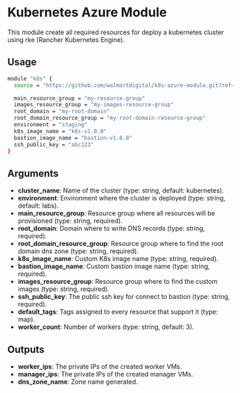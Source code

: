 # Kubernetes Azure Module

This module create all required resources for deploy a kubernetes cluster using
rke (Rancher Kubernetes Engine).

## Usage

```bash
module "k8s" {
  source = "https://github.com/walmartdigital/k8s-azure-module.git?ref=1.0.0"

  main_resource_group = "my-resource-group"
  images_resource_group = "my-images-resource-group"
  root_domain = "my-root-domain"
  root_domain_resource_group = "my-root-domain-resource-group"
  environment = "staging"
  k8s_image_name = "k8s-v1.0.0"
  bastion_image_name = "bastion-v1.0.0"
  ssh_public_key = "abc123"
}
```

## Arguments

* **cluster_name**: Name of the cluster (type: string, default: kubernetes).
* **environment**: Environment where the cluster is deployed (type: string, default: labs).
* **main_resource_group**: Resource group where all resources will be provisioned (type: string, required).
* **root_domain**: Domain where to write DNS records (type: string, required).
* **root_domain_resource_group**: Resource group where to find the root domain dns zone (type: string, required).
* **k8s_image_name**: Custom K8s image name (type: string, required).
* **bastion_image_name**: Custom bastion image name (type: string, required).
* **images_resource_group**: Resource group where to find the custom images (type: string, required).
* **ssh_public_key**: The public ssh key for connect to bastion (type: string, required).
* **default_tags**: Tags assigned to every resource that support it (type: map).
* **worker_count**: Number of workers (type: string, default: 3).

## Outputs

* **worker_ips**: The private IPs of the created worker VMs.
* **manager_ips**: The private IPs of the created manager VMs.
* **dns_zone_name**: Zone name generated.
